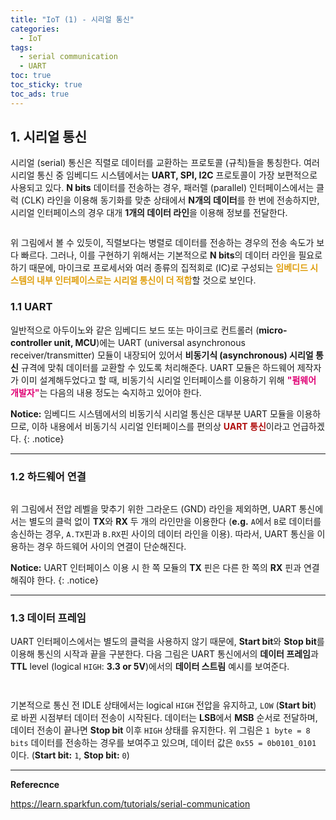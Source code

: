 ```yaml
---
title: "IoT (1) - 시리얼 통신"
categories:
  - IoT
tags:
  - serial communication
  - UART
toc: true
toc_sticky: true
toc_ads: true
---
```


## 1. 시리얼 통신

시리얼 (serial) 통신은 직렬로 데이터를 교환하는 프로토콜 (규칙)들을 통칭한다. 여러 시리얼 통신 중 임베디드 시스템에서는 **UART, SPI, I2C** 프로토콜이 가장 보편적으로 사용되고 있다. **N bits** 데이터를 전송하는 경우, 패러렐 (parallel) 인터페이스에서는 클럭 (CLK) 라인을 이용해 동기화를 맞춘 상태에서 **N개의 데이터**를 한 번에 전송하지만, 시리얼 인터페이스의 경우 대개 **1개의 데이터 라인**을 이용해 정보를 전달한다.

<figure style="width: 100%">
  <img src="{{ site.url }}{{ site.baseurl }}/assets/images/serial-uart-fig-1.png" alt="">
</figure>

위 그림에서 볼 수 있듯이, 직렬보다는 병렬로 데이터를 전송하는 경우의 전송 속도가 보다 빠르다. 그러나, 이를 구현하기 위해서는 기본적으로 **N bits**의 데이터 라인을 필요로 하기 때문에, 마이크로 프로세서와 여러 종류의 집적회로 (IC)로 구성되는 <span style="color:#DF9F0F"><b>임베디드 시스템의 내부 인터페이스로는 시리얼 통신이 더 적합</b></span>할 것으로 보인다.

### 1.1 UART

일반적으로 아두이노와 같은 임베디드 보드 또는 마이크로 컨트롤러 (**micro-controller unit, MCU**)에는 UART (universal asynchronous receiver/transmitter) 모듈이 내장되어 있어서 **비동기식 (asynchronous) 시리얼 통신** 규격에 맞춰 데이터를 교환할 수 있도록 처리해준다. UART 모듈은 하드웨어 제작자가 이미 설계해두었다고 할 때, 비동기식 시리얼 인터페이스를 이용하기 위해 <span style="color:#DF0174"><b>"펌웨어 개발자"</b></span>는 다음의 내용 정도는 숙지하고 있어야 한다.

**Notice:** 임베디드 시스템에서의 비동기식 시리얼 통신은 대부분 UART 모듈을 이용하므로, 이하 내용에서 비동기식 시리얼 인터페이스를 편의상 <span style="color:#AF0F0F"><b>UART 통신</b></span>이라고 언급하겠다.
{: .notice}

---

### 1.2 하드웨어 연결

<figure style="width: 100%">
  <img src="{{ site.url }}{{ site.baseurl }}/assets/images/serial-uart-fig-2.png" alt="">
</figure>

위 그림에서 전압 레벨을 맞추기 위한 그라운드 (GND) 라인을 제외하면, UART 통신에서는 별도의 클럭 없이 **TX**와 **RX** 두 개의 라인만을 이용한다 (**e.g.** `A`에서 `B`로 데이터를 송신하는 경우, `A.TX`핀과 `B.RX`핀 사이의 데이터 라인을 이용). 따라서, UART 통신을 이용하는 경우 하드웨어 사이의 연결이 단순해진다.

**Notice:** UART 인터페이스 이용 시 한 쪽 모듈의 **TX** 핀은 다른 한 쪽의 **RX** 핀과 연결해줘야 한다.
{: .notice}

---

### 1.3 데이터 프레임

UART 인터페이스에서는 별도의 클럭을 사용하지 않기 때문에, **Start bit**와 **Stop bit**를 이용해 통신의 시작과 끝을 구분한다. 다음 그림은 UART 통신에서의 **데이터 프레임**과 **TTL** level (logical `HIGH`: **3.3 or 5V**)에서의 **데이터 스트림** 예시를 보여준다. 

<figure style="width: 100%">
  <img src="{{ site.url }}{{ site.baseurl }}/assets/images/serial-uart-fig-3.png" alt="">
</figure>

<figure style="width: 100%">
  <img src="{{ site.url }}{{ site.baseurl }}/assets/images/serial-uart-fig-4.png" alt="">
</figure>

기본적으로 통신 전 IDLE 상태에서는 logical `HIGH` 전압을 유지하고, `LOW` (**Start bit**) 로 바뀐 시점부터 데이터 전송이 시작된다. 데이터는 **LSB**에서 **MSB** 순서로 전달하며, 데이터 전송이 끝나면 **Stop bit** 이후 `HIGH` 상태를 유지한다. 위 그림은 `1 byte = 8 bits` 데이터를 전송하는 경우를 보여주고 있으며, 데이터 값은 `0x55 = 0b0101_0101` 이다. (**Start bit:** `1`, **Stop bit:** `0`)

---

**Referecnce**

https://learn.sparkfun.com/tutorials/serial-communication